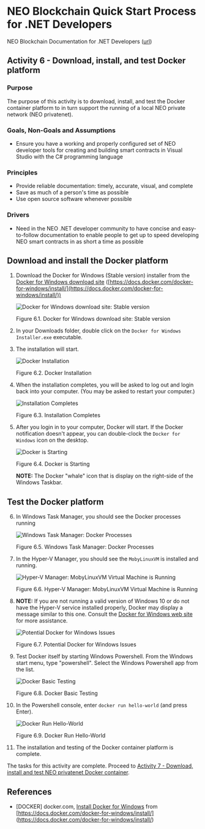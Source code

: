 # NEO Blockchain Quick Start Process for .NET Developers

NEO Blockchain Documentation for .NET Developers ([url](https://github.com/mwherman2000/neo-windocs/tree/master/windocs))

## Activity 6 - Download, install, and test Docker platform

### Purpose

The purpose of this activity is to download, install, and test the Docker container platform to in turn support the running of a local NEO private network (NEO privatenet).

### Goals, Non-Goals and Assumptions

* Ensure you have a working and properly configured set of NEO developer tools for creating and building smart contracts in Visual Studio with the C# programming language

### Principles

* Provide reliable documentation: timely, accurate, visual, and complete
* Save as much of a person's time as possible
* Use open source software whenever possible

### Drivers

* Need in the NEO .NET developer community to have concise and easy-to-follow documentation to enable people to get up to speed developing NEO smart contracts in as short a time as possible

## Download and install the Docker platform

1. Download the Docker for Windows (Stable version) installer from the [Docker for Windows download site](https://docs.docker.com/docker-for-windows/install/) ([https://docs.docker.com/docker-for-windows/install/](https://docs.docker.com/docker-for-windows/install/))

    ![Docker for Windows download site: Stable version](./images/06-installdockerplatform/Docker0Install.png)
  
    Figure 6.1. Docker for Windows download site: Stable version

2. In your Downloads folder, double click on the `Docker for Windows Installer.exe` executable.

3. The installation will start.

    ![Docker Installation](./images/06-installdockerplatform/Docker1Install.png)
  
    Figure 6.2. Docker Installation

4. When the installation completes, you will be asked to log out and login back into your computer.  (You may be asked to restart your computer.)

    ![Installation Completes](./images/06-installdockerplatform/Docker2Install.png)
  
    Figure 6.3. Installation Completes

5. After you login in to your computer, Docker will start. If the Docker notification doesn't appear, you can double-clock the `Docker for Windows` icon on the desktop.

    ![Docker is Starting](./images/06-installdockerplatform/Docker3Install.png)
  
    Figure 6.4. Docker is Starting

    **NOTE:** The Docker "whale" icon that is display on the right-side of the Windows Taskbar.

## Test the Docker platform

6. In Windows Task Manager, you should see the Docker processes running

    ![Windows Task Manager: Docker Processes](./images/06-installdockerplatform/Docker4Install.png)
  
    Figure 6.5. Windows Task Manager: Docker Processes

7. In the Hyper-V Manager, you should see the `MobyLinuxVM` is installed and running.

    ![Hyper-V Manager: MobyLinuxVM Virtual Machine is Running](./images/06-installdockerplatform/Docker5Install.png)
  
    Figure 6.6. Hyper-V Manager: MobyLinuxVM Virtual Machine is Running

8. **NOTE:** If you are not running a valid version of Windows 10 or do not have the Hyper-V service installed properly, Docker may display a message similar to this one. Consult the [Docker for Windows web site](https://docs.docker.com/docker-for-windows/install/) for more assistance.

    ![Potential Docker for Windows Issues](./images/06-installdockerplatform/Docker6Install.png)
  
    Figure 6.7. Potential Docker for Windows Issues

9. Test Docker itself by starting Windows Powershell. From the Windows start menu, type "powershell".  Select the Windows Powershell app from the list.

    ![Docker Basic Testing](./images/06-installdockerplatform/Docker7Install.png)
  
    Figure 6.8. Docker Basic Testing

10. In the Powershell console, enter `docker run hello-world` (and press Enter).

    ![Docker Run Hello-World](./images/06-installdockerplatform/Docker8Install.png)
  
    Figure 6.9. Docker Run Hello-World

11. The installation and testing of the Docker container platform is complete.

The tasks for this activity are complete. Proceed to [Activity 7 - Download, install and test NEO privatenet Docker container](./07-installneoprivatenetcontainer.md).

## References

* [DOCKER] docker.com, [Install Docker for Windows](https://docs.docker.com/docker-for-windows/install/) from [https://docs.docker.com/docker-for-windows/install/] (https://docs.docker.com/docker-for-windows/install/)


